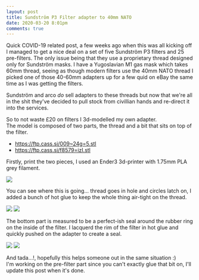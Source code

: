 ```yaml
---
layout: post
title: Sundström P3 Filter adapter to 40mm NATO
date: 2020-03-20 8:01pm
comments: true
---
```


Quick COVID-19 related post, a few weeks ago when this was all kicking off I managed 
to get a nice deal on a set of five Sundström P3 filters and 25 pre-filters. The only 
issue being that they use a proprietary thread designed only for Sundström masks.
I have a Yugoslavian M1 gas mask which takes 60mm thread, seeing as though modern 
filters use the 40mm NATO thread I picked one of those 40-60mm adapters up for a
few quid on eBay  the same time as I was getting the filters.

Sundström and arco _do_ sell adapters to these threads but now that we're all in 
the shit they've decided to pull stock from civillian hands and re-direct it into 
the services.

So to not waste £20 on filters I 3d-modelled my own adapter.  
The model is composed of two parts, the thread and a bit that sits on top of the filter.

* <https://ftp.cass.si/009~24g=5.stl>
* <https://ftp.cass.si/f8579=izI.stl>

Firstly, print the two pieces, I used an Ender3 3d-printer with 1.75mm PLA grey filament.

![](https://ftp.cass.si/8N4Z361~=.jpeg)

You can see where this is going... thread goes in hole and circles latch on, I added 
a bunch of hot glue to keep the whole thing air-tight on the thread.

![](https://ftp.cass.si/7a9j5i6s4.jpeg)
![](https://ftp.cass.si/4rl=46a0g.jpeg)

The bottom part is measured to be a perfect-ish seal around the rubber ring on the 
inside of the filter. I lacquerd the rim of the filter in hot glue and quickly 
pushed on the adapter to create a seal.

![](https://ftp.cass.si/14806e0e0.jpeg)
![](https://ftp.cass.si/ew4wgm526.jpeg)

And tada...!, hopefully this helps someone out in the same situation :)  
I'm working on the pre-filter part since you can't exactly glue that bit on, I'll update this post when it's done.
